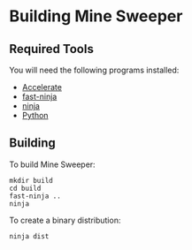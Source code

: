 # Building Mine Sweeper

## Required Tools

You will need the following programs installed:

- [Accelerate](https://github.com/T-Pau/Accelerate)
- [fast-ninja](https://github.com/T-Pau/fast-ninja/)
- [ninja](https://ninja-build.org/)
- [Python](https://www.python.org/)


## Building 

To build Mine Sweeper:

```shell
mkdir build
cd build
fast-ninja ..
ninja
```

To create a binary distribution:

```shell
ninja dist
```
